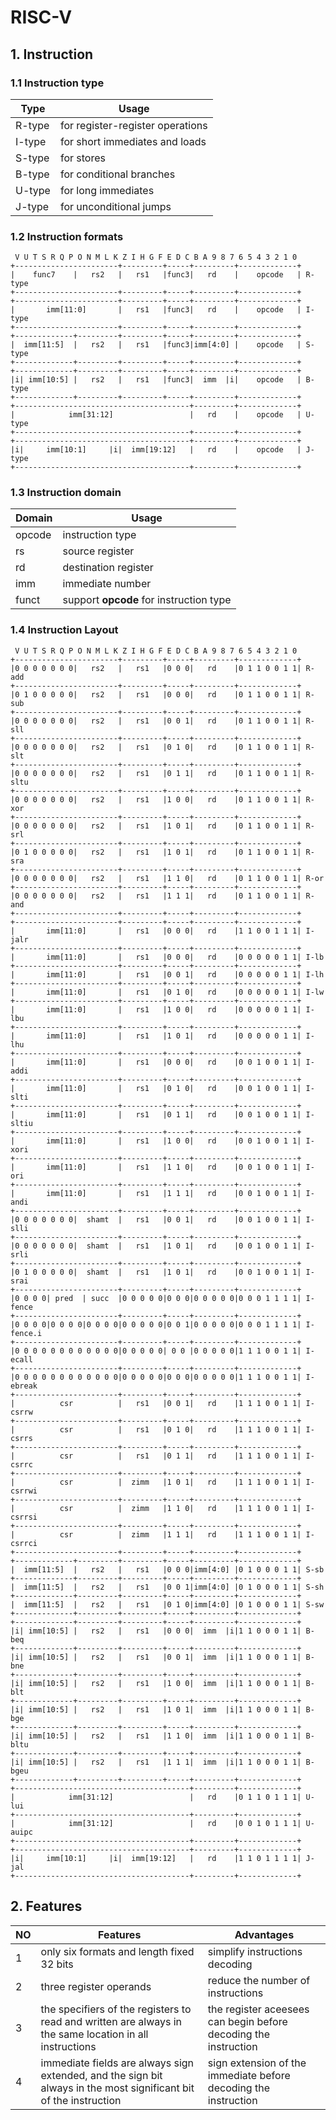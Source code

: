 # RISC-V

## 1. Instruction
### 1.1 Instruction type
| Type   | Usage                            |
| ------ | -------------------------------- |
| R-type | for register-register operations |
| I-type | for short immediates and loads   |
| S-type | for stores                       |
| B-type | for conditional branches         |
| U-type | for long immediates              |
| J-type | for unconditional jumps          |

### 1.2 Instruction formats
```
 V U T S R Q P O N M L K Z I H G F E D C B A 9 8 7 6 5 4 3 2 1 0
+-----------------------+---------+-----+---------+-------------+
|    func7    |   rs2   |   rs1   |func3|   rd    |    opcode   | R-type
+-----------------------+---------+-----+---------+-------------+
+-----------------------+---------+-----+---------+-------------+
|       imm[11:0]       |   rs1   |func3|   rd    |    opcode   | I-type
+-----------------------+---------+-----+---------+-------------+
+-------------+---------+---------+-----+---------+-------------+
|  imm[11:5]  |   rs2   |   rs1   |func3|imm[4:0] |    opcode   | S-type
+-------------+---------+---------+-----+---------+-------------+
+-------------+---------+---------+-----+---------+-------------+
|i| imm[10:5] |   rs2   |   rs1   |func3|  imm  |i|    opcode   | B-type
+-------------+---------+---------+-----+---------+-------------+
+---------------------------------------+---------+-------------+
|            imm[31:12]                 |   rd    |    opcode   | U-type
+---------------------------------------+---------+-------------+
+---------------------------------------+---------+-------------+
|i|     imm[10:1]     |i|  imm[19:12]   |   rd    |    opcode   | J-type
+---------------------------------------+---------+-------------+
```
### 1.3 Instruction domain
| Domain | Usage                                |
| ------ | ------------------------------------ |
| opcode | instruction type                     |
| rs     | source register                      |
| rd     | destination register                 |
| imm    | immediate number                     |
| funct  | support **opcode** for instruction type  |      

### 1.4 Instruction Layout
```
 V U T S R Q P O N M L K Z I H G F E D C B A 9 8 7 6 5 4 3 2 1 0
+-----------------------+---------+-----+---------+-------------+
|0 0 0 0 0 0 0|   rs2   |   rs1   |0 0 0|   rd    |0 1 1 0 0 1 1| R-add
+-----------------------+---------+-----+---------+-------------+
|0 1 0 0 0 0 0|   rs2   |   rs1   |0 0 0|   rd    |0 1 1 0 0 1 1| R-sub
+-----------------------+---------+-----+---------+-------------+
|0 0 0 0 0 0 0|   rs2   |   rs1   |0 0 1|   rd    |0 1 1 0 0 1 1| R-sll
+-----------------------+---------+-----+---------+-------------+
|0 0 0 0 0 0 0|   rs2   |   rs1   |0 1 0|   rd    |0 1 1 0 0 1 1| R-slt
+-----------------------+---------+-----+---------+-------------+
|0 0 0 0 0 0 0|   rs2   |   rs1   |0 1 1|   rd    |0 1 1 0 0 1 1| R-sltu
+-----------------------+---------+-----+---------+-------------+
|0 0 0 0 0 0 0|   rs2   |   rs1   |1 0 0|   rd    |0 1 1 0 0 1 1| R-xor
+-----------------------+---------+-----+---------+-------------+
|0 0 0 0 0 0 0|   rs2   |   rs1   |1 0 1|   rd    |0 1 1 0 0 1 1| R-srl
+-----------------------+---------+-----+---------+-------------+
|0 1 0 0 0 0 0|   rs2   |   rs1   |1 0 1|   rd    |0 1 1 0 0 1 1| R-sra
+-----------------------+---------+-----+---------+-------------+
|0 0 0 0 0 0 0|   rs2   |   rs1   |1 1 0|   rd    |0 1 1 0 0 1 1| R-or
+-----------------------+---------+-----+---------+-------------+
|0 0 0 0 0 0 0|   rs2   |   rs1   |1 1 1|   rd    |0 1 1 0 0 1 1| R-and
+-----------------------+---------+-----+---------+-------------+
+-----------------------+---------+-----+---------+-------------+
|       imm[11:0]       |   rs1   |0 0 0|   rd    |1 1 0 0 1 1 1| I-jalr
+-----------------------+---------+-----+---------+-------------+
|       imm[11:0]       |   rs1   |0 0 0|   rd    |0 0 0 0 0 1 1| I-lb
+-----------------------+---------+-----+---------+-------------+
|       imm[11:0]       |   rs1   |0 0 1|   rd    |0 0 0 0 0 1 1| I-lh
+-----------------------+---------+-----+---------+-------------+
|       imm[11:0]       |   rs1   |0 1 0|   rd    |0 0 0 0 0 1 1| I-lw
+-----------------------+---------+-----+---------+-------------+
|       imm[11:0]       |   rs1   |1 0 0|   rd    |0 0 0 0 0 1 1| I-lbu
+-----------------------+---------+-----+---------+-------------+
|       imm[11:0]       |   rs1   |1 0 1|   rd    |0 0 0 0 0 1 1| I-lhu
+-----------------------+---------+-----+---------+-------------+
|       imm[11:0]       |   rs1   |0 0 0|   rd    |0 0 1 0 0 1 1| I-addi
+-----------------------+---------+-----+---------+-------------+
|       imm[11:0]       |   rs1   |0 1 0|   rd    |0 0 1 0 0 1 1| I-slti
+-----------------------+---------+-----+---------+-------------+
|       imm[11:0]       |   rs1   |0 1 1|   rd    |0 0 1 0 0 1 1| I-sltiu
+-----------------------+---------+-----+---------+-------------+
|       imm[11:0]       |   rs1   |1 0 0|   rd    |0 0 1 0 0 1 1| I-xori
+-----------------------+---------+-----+---------+-------------+
|       imm[11:0]       |   rs1   |1 1 0|   rd    |0 0 1 0 0 1 1| I-ori
+-----------------------+---------+-----+---------+-------------+
|       imm[11:0]       |   rs1   |1 1 1|   rd    |0 0 1 0 0 1 1| I-andi
+-----------------------+---------+-----+---------+-------------+
|0 0 0 0 0 0 0|  shamt  |   rs1   |0 0 1|   rd    |0 0 1 0 0 1 1| I-slli
+-----------------------+---------+-----+---------+-------------+
|0 0 0 0 0 0 0|  shamt  |   rs1   |1 0 1|   rd    |0 0 1 0 0 1 1| I-srli
+-----------------------+---------+-----+---------+-------------+
|0 1 0 0 0 0 0|  shamt  |   rs1   |1 0 1|   rd    |0 0 1 0 0 1 1| I-srai
+-----------------------+---------+-----+---------+-------------+
|0 0 0 0| pred  | succ  |0 0 0 0 0|0 0 0|0 0 0 0 0|0 0 0 1 1 1 1| I-fence
+-----------------------+---------+-----+---------+-------------+
|0 0 0 0|0 0 0 0|0 0 0 0|0 0 0 0 0|0 0 1|0 0 0 0 0|0 0 0 1 1 1 1| I-fence.i
+-----------------------+---------+-----+---------+-------------+
|0 0 0 0 0 0 0 0 0 0 0 0|0 0 0 0 0| 0 0 |0 0 0 0 0|1 1 1 0 0 1 1| I-ecall
+-----------------------+---------+-----+---------+-------------+
|0 0 0 0 0 0 0 0 0 0 0 0|0 0 0 0 0|0 0 0|0 0 0 0 0|1 1 1 0 0 1 1| I-ebreak
+-----------------------+---------+-----+---------+-------------+
|          csr          |   rs1   |0 0 1|   rd    |1 1 1 0 0 1 1| I-csrrw
+-----------------------+---------+-----+---------+-------------+
|          csr          |   rs1   |0 1 0|   rd    |1 1 1 0 0 1 1| I-csrrs
+-----------------------+---------+-----+---------+-------------+
|          csr          |   rs1   |0 1 1|   rd    |1 1 1 0 0 1 1| I-csrrc
+-----------------------+---------+-----+---------+-------------+
|          csr          |  zimm   |1 0 1|   rd    |1 1 1 0 0 1 1| I-csrrwi
+-----------------------+---------+-----+---------+-------------+
|          csr          |  zimm   |1 1 0|   rd    |1 1 1 0 0 1 1| I-csrrsi
+-----------------------+---------+-----+---------+-------------+
|          csr          |  zimm   |1 1 1|   rd    |1 1 1 0 0 1 1| I-csrrci
+-----------------------+---------+-----+---------+-------------+
+-------------+---------+---------+-----+---------+-------------+
|  imm[11:5]  |   rs2   |   rs1   |0 0 0|imm[4:0] |0 1 0 0 0 1 1| S-sb
+-------------+---------+---------+-----+---------+-------------+
|  imm[11:5]  |   rs2   |   rs1   |0 0 1|imm[4:0] |0 1 0 0 0 1 1| S-sh
+-------------+---------+---------+-----+---------+-------------+
|  imm[11:5]  |   rs2   |   rs1   |0 1 0|imm[4:0] |0 1 0 0 0 1 1| S-sw
+-------------+---------+---------+-----+---------+-------------+
+-------------+---------+---------+-----+---------+-------------+
|i| imm[10:5] |   rs2   |   rs1   |0 0 0|  imm  |i|1 1 0 0 0 1 1| B-beq
+-------------+---------+---------+-----+---------+-------------+
|i| imm[10:5] |   rs2   |   rs1   |0 0 1|  imm  |i|1 1 0 0 0 1 1| B-bne
+-------------+---------+---------+-----+---------+-------------+
|i| imm[10:5] |   rs2   |   rs1   |1 0 0|  imm  |i|1 1 0 0 0 1 1| B-blt
+-------------+---------+---------+-----+---------+-------------+
|i| imm[10:5] |   rs2   |   rs1   |1 0 1|  imm  |i|1 1 0 0 0 1 1| B-bge
+-------------+---------+---------+-----+---------+-------------+
|i| imm[10:5] |   rs2   |   rs1   |1 1 0|  imm  |i|1 1 0 0 0 1 1| B-bltu
+-------------+---------+---------+-----+---------+-------------+
|i| imm[10:5] |   rs2   |   rs1   |1 1 1|  imm  |i|1 1 0 0 0 1 1| B-bgeu
+-------------+---------+---------+-----+---------+-------------+
+---------------------------------------+---------+-------------+
|            imm[31:12]                 |   rd    |0 1 1 0 1 1 1| U-lui
+---------------------------------------+---------+-------------+
|            imm[31:12]                 |   rd    |0 0 1 0 1 1 1| U-auipc
+---------------------------------------+---------+-------------+
+---------------------------------------+---------+-------------+
|i|     imm[10:1]     |i|  imm[19:12]   |   rd    |1 1 0 1 1 1 1| J-jal
+---------------------------------------+---------+-------------+
```

## 2. Features
| NO | Features                                  | Advantages |
| -- | ----------------------------------------- | ---------- |
| 1  | only six formats and length fixed 32 bits | simplify instructions decoding |
| 2  | three register operands                   | reduce the number of instructions |
| 3  | the specifiers of the registers to read and written are always in the same location in all instructions | the register aceesees can begin before decoding the instruction |
| 4  | immediate fields are always sign extended, and the sign bit always in the most significant bit of the instruction | sign extension of the immediate before decoding the instruction |
